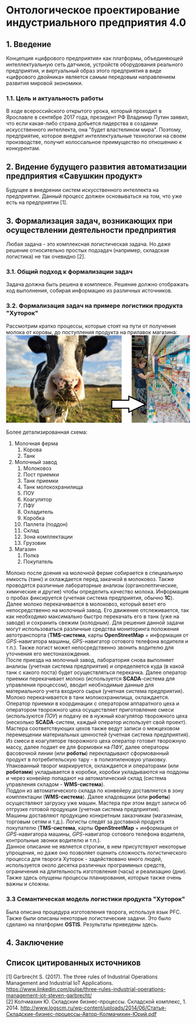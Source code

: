 # Онтологическое проектирование индустриального предприятия 4.0

## 1. Введение ## 

Концепция «цифрового предприятия» как платформы, объединяющей интеллектуальную сеть датчиков, устройств оборудования реального предприятия, и виртуальный образ этого предприятия в виде «цифрового двойника» является самым передовым направлением развития мировой экономики. 

### 1.1. Цель и актуальность работы ###

В ходе всероссийского открытого урока, который проходил в Ярославле в сентябре 2017 года, президент РФ Владимир Путин заявил, что если какая-либо страна добьется лидерства в создании искусственного интеллекта, она "будет властелином мира". Поэтому, предприятие, которое внедрит интеллектуальные технологии на своем производстве, получит колоссальное преимущество по отношению к конкурентам.

## 2. Видение будущего развития автоматизации предприятия «Савушкин продукт» ##

Будущее в внедрении систем искусственного интеллекта на предприятии. Данный процесс должен основываться на том, что уже есть на предприятии [1].

## 3. Формализация задач, возникающих при осуществлении деятельности предприятия ##

Любая задача - это комплексная логистическая задача. Но даже решение относительно простых подзадач (например, складская логистика) не так очевидно [2].

### 3.1. Общий подход к формализации задач ###

Задача должна быть решена в комплексе. Решение должно отображать ход выполнения, собирая информацию из различных источников.

### 3.2. Формализация задач на примере логистики продукта "Хуторок" ###

Рассмотрим кратко процессы, которые стоят на пути от получения молока от коровы, до поступления продукта на прилавок магазина:
![корова -> творог на прилавке](article-images/cow_curd_short.png)

Более детализированная схема:

1. Молочная ферма
    1. Корова
    2. Танк
2. Молочный завод
    1. Молоковоз
    2. Пост приемки
    3. Танк приемки
    4. Танк молокохранилища
    5. ПОУ
    6. Коагулятор
    7. ПФУ
    8. Охладитель
    9. Коробка
    10. Паллета (поддон)
    11. Склад
    12. Зона комплектации
    13. Грузовик
19. Магазин
    1. Полка
    2. Покупатель

Молоко после доения на молочной ферме собирается в специальную емкость (танк) и охлаждается перед закачкой в молоковоз. Также проводятся различные лабораторные анализы (органолептические, химические и другие) чтобы определить качество молока. Информация о пробах фиксируется (учетная система предприятия, обычно **1C**).  
Далее молоко перекачивается в молоковоз, который везет его непосредственно на молочный завод. Его движение отслеживается, так как необходимо максимально быстро перекачать его в танк (уже на заводе) и сохранить свежим (холодным). Для решения данной задачи могут использоваться различные средства мониторинга положения автотранспорта (**TMS-система**, карты **OpenStreetMap** + информация от *GPS*-навигатора машины, *GPS*-навигатор сотового телефона водителя и т.п.). Также логист может непосредственно звонить водителю для уточнения его местонахождения.  
После приезда на молочный завод, лаборатория снова выполняет анализы (учетная система предприятия) и определяется куда (в какой танк с какого поста) будет осуществляться перекачка. Далее оператор приемки перекачивает молоко (используется **SCADA**-система для управления процессом), вводит необходимые данные для материального учета входного сырья (учетная система предприятия).  
Молоко перекачивается в танк молокохранилища, охлаждается. Оператор приемки в координации с оператором аппаратного цеха и оператором творожного цеха осуществляет приготовление смеси (используются *ПОУ*) и подачу ее в нужный коагулятор творожного цеха (несколько **SCADA**-систем, каждый оператор использует свой проект). Мастера соответствующих цехов также ведут записи о межцеховом перемещении материальных ценностей (учетная система предприятия).  
Из смеси в коагуляторе творожного цеха оператор готовит творожную массу, далее подает ее для формовки на *ПФУ*, далее операторы фасовочной линии (или **роботы**) перекладывают сформованный продукт в потребительскую тару - в полиэтиленовую упаковку. Упакованный творог маркируется, охлаждается и операторами (или **роботами**) укладывается в коробки, коробки укладываются на поддоны и через конвейер попадают на автоматический склад (система управления складом - **WMS-система**).  
Поддон из автоматического склада по конвейеру доставляется в зону комплектации (**WMS-система**). Далее кладовщики (или **роботы**) осуществляют загрузку уже машин. Мастера при этом ведут записи об отгрузке готовой продукции (учетная система предприятия).  
Машины доставляют продукцию конкретным заказчикам (магазинам, торговым сетям и т.д.). Логисты следят за доставкой продукта покупателю (**TMS-система**, карты **OpenStreetMap** + информация от *GPS*-навигатора машины, *GPS*-навигатор сотового телефона водителя, контрольные звонки водителю и т.п.).  
Данное описание не является строгим, в нем присутствуют некоторые упрощения, но даже оно позволяет оценить сложность логистического процесса для творога Хуторок - задействовано много людей, используется около десятка различных программных средств, ограничения на длительность изготовления (часы) и реализацию (дни). Также здесь опущены процессы планирования, которые также очень важны и сложны.

### 3.3 Семантическая модель логистики продукта "Хуторок" ###

Была описана процедура изготовления творога, используя язык PFC. Также были описаны некоторые логистические задачи. Это было сделано на платформе **OSTIS**. Результаты приведены здесь.

## 4. Заключение ##

## Список цитированных источников
[1] Garbrecht S. (2017). The three rules of Industrial Operations Management and Industrial IoT Applications.
https://www.linkedin.com/pulse/three-rules-industrial-operations-management-iot-steven-garbrecht/  
[2] Колчмахин Ю. Складские бизнес-процессы. Складской комплекс, 1. 2014. http://www.logscm.ru/wp-content/uploads/2014/06/Статья-Складские-бизнес-процессы-Автор-Колмачихин-Юрий.pdf  
